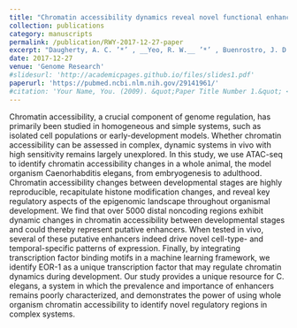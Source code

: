 ```yaml
---
title: "Chromatin accessibility dynamics reveal novel functional enhancers in _C. elegans_"
collection: publications
category: manuscripts
permalink: /publication/RWY-2017-12-27-paper
excerpt: "Daugherty, A. C. ’*’ , __Yeo, R. W.__ ’*’ , Buenrostro, J. D., Greenleaf, W. J., Kundaje, A., & Brunet, A.  _Genome Research_  (2017) <br> ’*’ _co-first authors_"
date: 2017-12-27
venue: 'Genome Research'
#slidesurl: 'http://academicpages.github.io/files/slides1.pdf'
paperurl: 'https://pubmed.ncbi.nlm.nih.gov/29141961/'
#citation: 'Your Name, You. (2009). &quot;Paper Title Number 1.&quot; <i>Journal 1</i>. 1(1).'
---
```


Chromatin accessibility, a crucial component of genome regulation, has primarily been studied in homogeneous and simple systems, such as isolated cell populations or early-development models. Whether chromatin accessibility can be assessed in complex, dynamic systems in vivo with high sensitivity remains largely unexplored. In this study, we use ATAC-seq to identify chromatin accessibility changes in a whole animal, the model organism Caenorhabditis elegans, from embryogenesis to adulthood. Chromatin accessibility changes between developmental stages are highly reproducible, recapitulate histone modification changes, and reveal key regulatory aspects of the epigenomic landscape throughout organismal development. We find that over 5000 distal noncoding regions exhibit dynamic changes in chromatin accessibility between developmental stages and could thereby represent putative enhancers. When tested in vivo, several of these putative enhancers indeed drive novel cell-type- and temporal-specific patterns of expression. Finally, by integrating transcription factor binding motifs in a machine learning framework, we identify EOR-1 as a unique transcription factor that may regulate chromatin dynamics during development. Our study provides a unique resource for C. elegans, a system in which the prevalence and importance of enhancers remains poorly characterized, and demonstrates the power of using whole organism chromatin accessibility to identify novel regulatory regions in complex systems.
	